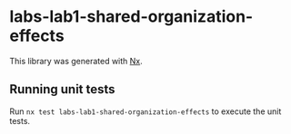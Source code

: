 # labs-lab1-shared-organization-effects

This library was generated with [Nx](https://nx.dev).

## Running unit tests

Run `nx test labs-lab1-shared-organization-effects` to execute the unit tests.
